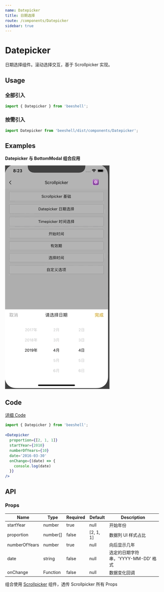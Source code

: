 ```yaml
---
name: Datepicker
title: 日期选择
route: /components/Datepicker
sidebar: true
---
```


# Datepicker

日期选择组件。滚动选择交互，基于 Scrollpicker 实现。

## Usage

### 全部引入
```js
import { Datepicker } from 'beeshell';
```
### 按需引入

```js
import Datepicker from 'beeshell/dist/components/Datepicker';
```

## Examples
**Datepicker 与 BottomModal 组合应用**

![image](../images/Datepicker/1.gif)

## Code
[详细 Code](https://github.com/Meituan-Dianping/beeshell/tree/master/examples/Datepicker/index.tsx)

```jsx
import { Datepicker } from 'beeshell';

<Datepicker
  proportion={[2, 1, 1]}
  startYear={2010}
  numberOfYears={10}
  date='2016-03-30'
  onChange={(date) => {
    console.log(date)
  }}
/>
```

## API

### Props

| Name | Type | Required | Default | Description |
| ---- | ---- | ---- | ---- | ---- |
| startYear | number | true | null | 开始年份 |
| proportion | number[] | false | [2, 1, 1] | 数据列 UI 样式占比 |
| numberOfYears | number | true | null | 向后显示几年 |
| date | string | false | null | 选定的日期字符串，'YYYY-MM-DD' 格式 |
| onChange | Function | false | null | 数据变化回调|

组合使用 [Scrollpicker](./Scrollpicker.md) 组件，透传 Scrollpicker 所有 Props
